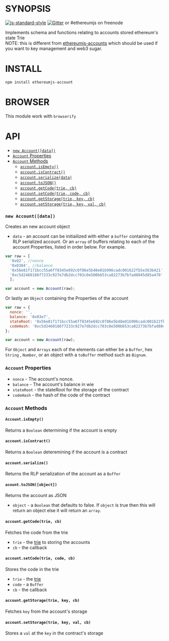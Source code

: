 # SYNOPSIS

 [![js-standard-style](https://img.shields.io/badge/code%20style-standard-brightgreen.svg?style=flat)](https://github.com/feross/standard) [![Gitter](https://badges.gitter.im/Join%20Chat.svg)](https://gitter.im/ethereum/ethereumjs-lib?utm_source=badge&utm_medium=badge&utm_campaign=pr-badge) or #ethereumjs on freenode

Implements schema and functions relating to accounts stored ethereum's state Trie   
NOTE: this is different from [ethereumjs-accounts](https://github.com/SilentCicero/ethereumjs-accounts) which should be used if you want to key management and web3 sugar.

# INSTALL
`npm install ethereumjs-account`

# BROWSER
This module work with `browserify`

# API
 - [`new Account([data])`](#new-accountdata)
  - [`Account` Properties](#account-properties)
  - [`Account` Methods](#account-methods)
    - [`account.isEmpty()`](#accountisempty)
    - [`account.isContract()`](#accountiscontract)
    - [`account.serialize(data)`](#accountserializedata)
    - [`account.toJSON()`](#accounttojson)
    - [`account.getCode(trie, cb)`](#accountgetcodetrie-cb)
    - [`account.setCode(trie, code, cb)`](#accountsetcodetrie-code-cb)
    - [`account.getStorage(trie, key, cb)`](#accountgetstoragetrie-key-cb)
    - [`account.setStorage(trie, key, val, cb)`](#accountsetstoragetrie-key-val-cb)

### `new Account([data])`
Creates an new account object
- `data` - an account can be initiailized with either a `buffer` containing the RLP serialized account. 
 Or an `array` of buffers relating to each of the account Properties, listed in order below.  For example.
```javascript
var raw = [ 
  '0x02', //nonce
  '0x0384', //balance
  '0x56e81f171bcc55a6ff8345e692c0f86e5b48e01b996cadc001622fb5e363b421', //stateRoot
  '0xc5d2460186f7233c927e7db2dcc703c0e500b653ca82273b7bfad8045d85a470'  //codeHash
  ];

var account = new Account(raw);
```

Or lastly an `Object` containing the Properties of the account

```javascript
var raw = {
  nonce: '',
  balance: '0x03e7',
  stateRoot: '0x56e81f171bcc55a6ff8345e692c0f86e5b48e01b996cadc001622fb5e363b421',
  codeHash: '0xc5d2460186f7233c927e7db2dcc703c0e500b653ca82273b7bfad8045d85a470'
};

var account = new Account(raw);
```
For `Object` and `Arrays` each of the elements can either be a `Buffer`, hex `String` , `Number`, or an object with a `toBuffer` method such as `Bignum`.

### `Account` Properties
- `nonce` - The account's nonce.
- `balance`  - The account's balance in wie
- `stateRoot` - the stateRoot for the storage of the contract
- `codeHash` - the hash of the code of the contract

### `Account` Methods

#### `Account.isEmpty()`
Returns a `Boolean` determining if the account is empty

#### `account.isContract()`
Returns a `Boolean` deteremining if the account is a contract

#### `account.serialize()`
Returns the RLP serialization of the account as a `Buffer`

#### `acount.toJSON([object])`
Returns the account as JSON
- `object` - a `Boolean` that defaults to false. If `object` is true then this will return an object else it will return an `array`.

#### `account.getCode(trie, cb)`
Fetches the code from the trie
- `trie` - the [trie](github.com/wanderer/merkle-patricia-tree) to storing the accounts
- `cb` - the callback

#### `account.setCode(trie, code, cb)`
Stores the code in the trie
- `trie` - the [trie](github.com/wanderer/merkle-patricia-tree)
- `code` - a `Buffer`
- `cb` - the callback

#### `account.getStorage(trie, key, cb)`
Fetches `key` from the account's storage

#### `account.setStorage(trie, key, val, cb)`
Stores a `val` at the `key` in the contract's storage
